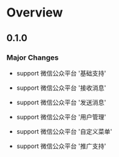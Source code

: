 # Overview

## 0.1.0

### Major Changes

* support 微信公众平台 '基础支持'

* support 微信公众平台 '接收消息'

* support 微信公众平台 '发送消息'

* support 微信公众平台 '用户管理'

* support 微信公众平台 '自定义菜单'

* support 微信公众平台 '推广支持'

